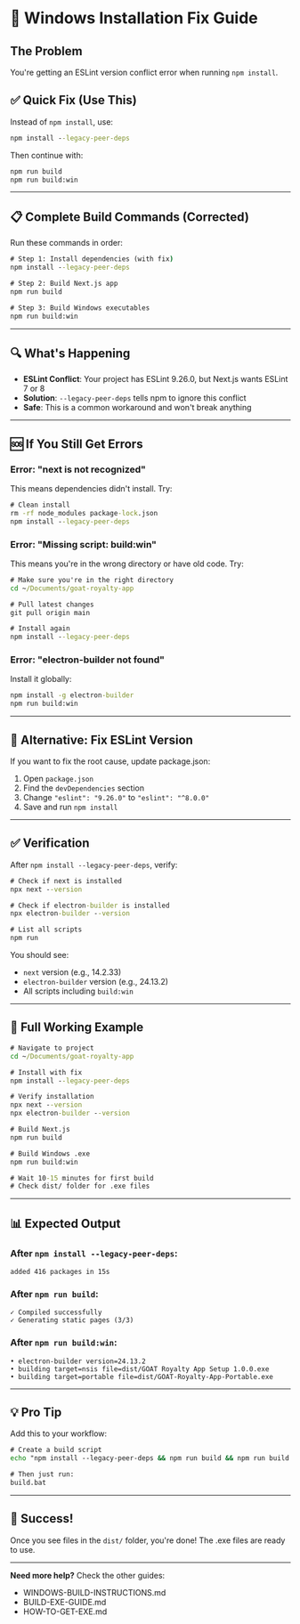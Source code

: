 # 🔧 Windows Installation Fix Guide

## The Problem

You're getting an ESLint version conflict error when running `npm install`.

## ✅ Quick Fix (Use This)

Instead of `npm install`, use:

```cmd
npm install --legacy-peer-deps
```

Then continue with:

```cmd
npm run build
npm run build:win
```

---

## 📋 Complete Build Commands (Corrected)

Run these commands in order:

```cmd
# Step 1: Install dependencies (with fix)
npm install --legacy-peer-deps

# Step 2: Build Next.js app
npm run build

# Step 3: Build Windows executables
npm run build:win
```

---

## 🔍 What's Happening

- **ESLint Conflict**: Your project has ESLint 9.26.0, but Next.js wants ESLint 7 or 8
- **Solution**: `--legacy-peer-deps` tells npm to ignore this conflict
- **Safe**: This is a common workaround and won't break anything

---

## 🆘 If You Still Get Errors

### Error: "next is not recognized"

This means dependencies didn't install. Try:

```cmd
# Clean install
rm -rf node_modules package-lock.json
npm install --legacy-peer-deps
```

### Error: "Missing script: build:win"

This means you're in the wrong directory or have old code. Try:

```cmd
# Make sure you're in the right directory
cd ~/Documents/goat-royalty-app

# Pull latest changes
git pull origin main

# Install again
npm install --legacy-peer-deps
```

### Error: "electron-builder not found"

Install it globally:

```cmd
npm install -g electron-builder
npm run build:win
```

---

## 🎯 Alternative: Fix ESLint Version

If you want to fix the root cause, update package.json:

1. Open `package.json`
2. Find the `devDependencies` section
3. Change `"eslint": "9.26.0"` to `"eslint": "^8.0.0"`
4. Save and run `npm install`

---

## ✅ Verification

After `npm install --legacy-peer-deps`, verify:

```cmd
# Check if next is installed
npx next --version

# Check if electron-builder is installed
npx electron-builder --version

# List all scripts
npm run
```

You should see:
- `next` version (e.g., 14.2.33)
- `electron-builder` version (e.g., 24.13.2)
- All scripts including `build:win`

---

## 🚀 Full Working Example

```cmd
# Navigate to project
cd ~/Documents/goat-royalty-app

# Install with fix
npm install --legacy-peer-deps

# Verify installation
npx next --version
npx electron-builder --version

# Build Next.js
npm run build

# Build Windows .exe
npm run build:win

# Wait 10-15 minutes for first build
# Check dist/ folder for .exe files
```

---

## 📊 Expected Output

### After `npm install --legacy-peer-deps`:
```
added 416 packages in 15s
```

### After `npm run build`:
```
✓ Compiled successfully
✓ Generating static pages (3/3)
```

### After `npm run build:win`:
```
• electron-builder version=24.13.2
• building target=nsis file=dist/GOAT Royalty App Setup 1.0.0.exe
• building target=portable file=dist/GOAT-Royalty-App-Portable.exe
```

---

## 💡 Pro Tip

Add this to your workflow:

```cmd
# Create a build script
echo "npm install --legacy-peer-deps && npm run build && npm run build:win" > build.bat

# Then just run:
build.bat
```

---

## 🎉 Success!

Once you see files in the `dist/` folder, you're done! The .exe files are ready to use.

---

**Need more help?** Check the other guides:
- WINDOWS-BUILD-INSTRUCTIONS.md
- BUILD-EXE-GUIDE.md
- HOW-TO-GET-EXE.md
